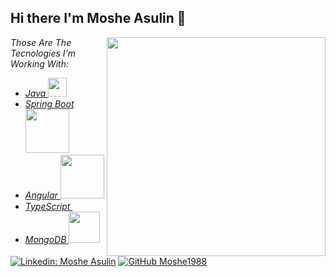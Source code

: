 <h2> Hi there I'm Moshe Asulin 👋 </h2>

<!-- <img align='right' src="https://media.giphy.com/media/ieyl9zmCjO4b4t6qoY/giphy.gif" width="230"> -->
<img align='right' src="https://www.sithcomputers.com/wp-content/uploads/2021/02/C-1.gif" width="350">


<p>
  <em>
  Those Are The Tecnologies I'm Working With: 
    <ul>
      <li>
      <a href="https://www.java.com/">  Java </a>
      <img src="https://1000logos.net/wp-content/uploads/2020/09/Java-Emblem-500x313.jpg" width="30"> 
    </li>
      <li>
      <a href="https://spring.io"> Spring Boot </a>
      <img src="https://spring.io/images/spring-logo-9146a4d3298760c2e7e49595184e1975.svg" width="70">
    </li>
    <li>
      <a href="https://angular.io/">  Angular </a>
      <img src="https://angular.io/assets/images/logos/angular/logo-nav@2x.png" width="70"> 
    </li>
     <li>
      <a href="https://www.typescriptlang.org/">  TypeScript </a>
      <img src="https://seeklogo.com/images/T/typescript-logo-B29A3F462D-seeklogo.com.png" width="15" style="border-radius: 5px;"> 
    </li>
    <li>
      <a href="https://www.mongodb.com/">  MongoDB </a>
      <img src="https://webimages.mongodb.com/_com_assets/cms/kuyjf3vea2hg34taa-horizontal_default_slate_blue.svg?auto=format%252Ccompress" width="50"> 
    </li>
  </ul>
</em>
</p>



[![Linkedin: Moshe Asulin](https://img.shields.io/badge/-Moshe%20Asulin-blue?style=flat-square&logo=Linkedin&logoColor=white&link=https://www.linkedin.com/in/moshe-asulin-75743a15b/)](https://www.linkedin.com/in/moshe-asulin-75743a15b/)
[![GitHub Moshe1988](https://img.shields.io/github/followers/Moshe1988?label=follow&style=social)](https://github.com/Moshe1988)

